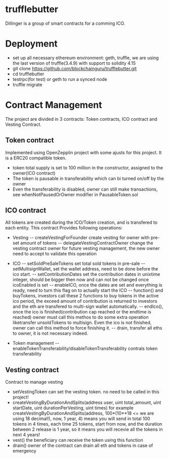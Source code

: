 # trufflebutter

Dillinger is a group of smart contracts for a comming ICO. 

# Deployment

  - set up all necessary ethereum environment: geth, truffle, we are using the last version of truffle(3.4.9) with support to solidity 4.15
  - git clone https://github.com/blockchainguru/trufflebutter.git
  - cd trufflebutter
  - testrpc(for test) or geth to run a synced node
  - truffle migrate


# Contract Management
The project are divided in 3 contracts: Token contracts, ICO contract and Vesting Contract.

## Token contract
Implemented using OpenZepplin project with some ajusts for this project. It is a ERC20 compatible token. 
- token total supply is set to 100 million in the constructor, assigned to the owner(ICO contract)
- The token is pausable in transferability which can bi turned on/off by the owner
- Even the transferability is disabled, owner can still make transactions, see whenNotPausedOrOwner modifier in PausableToken.sol

## ICO contract
All tokens are created during the ICO/Token creation, and is transfered to each entity.
This contract Provides following operations:
- Vesting
-- createVestingForFounder create vesting for owner with pre-set amount of tokens
-- delegateVestingContractOwner change the vesting contract owner for future vesting management, the new owner need to accept to validate this operation
- ICO
-- setSoldPreSaleTokens set total sold tokens in pre-sale
-- setMultisignWallet, set the wallet address, need to be done before the ico start.
-- setContributionDates set the contribution dates in unixtime integer, should be bigger then now and can not be changed once icoEnabled is set 
-- enableICO, once the dates are set and everything is ready, need to turn this flag on to actually start the ICO
-- function() and buyTokens, investors call these 2 functions to buy tokens in the active ico period, the exceed amount of contribution is returned to investors and the eth are transfered to multi-sign wallet automatically.
-- endIco(), once the ico is finished(contribution cap reached or the endtime is reached) owner must call this methos to do some extra operation liketransfer unsoldTokens to multisign. Even the ico is not finished, owner can call this method to force finishing it.
-- drain, transfer all eths to owner, it is not necessary indeed.

- Token management
-- enableTokenTransferability/disableTokenTransferability contrals token transferability

## Vesting contract
Contract to manage vesting
- setVestingToken can set the vesting token. no need to be called in this project!
- createVestingByDurationAndSplits(address user, uint total_amount, uint startDate, uint durationPerVesting, uint times) for example  createVestingByDurationAndSplits(address, 100*(10**18 <= we are using 18 decimal!), now, 1 year, 4) means you will send in total 100 tokens in 4 times, each time 25 tokens, start from now, and the duration between 2 release is 1 year, so it means you will recevie all the tokens in next 4 years!
- vest() the beneficiary can receive the token using this function
- drain() owner of the contract can drain all eth and tokens in case of emergency





